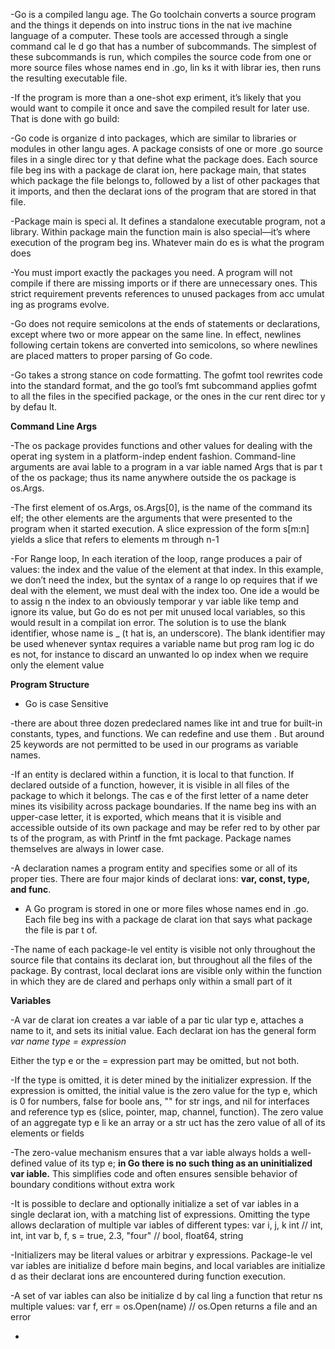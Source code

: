
-Go is a compiled langu age. The Go toolchain converts a source program and the things it 
depends on into instruc tions in the nat ive machine language of a computer. These tools are
accessed through a single command cal le d go that has a number of subcommands. The simplest
of these subcommands is run, which compiles the source code from one or more source
files whose names end in .go, lin ks it with librar ies, then runs the resulting executable file.

-If the program is more than a one-shot exp eriment, it’s likely that you would want to compile
it once and save the compiled result for later use. That is done with go build:

-Go code is organize d into packages, which are similar
to libraries or modules in other langu ages. A package consists of one or more .go source files
in a single direc tor y that define what the package does. Each source file beg ins with a package
de clarat ion, here package main, that states which package the file belongs to, followed by a list
of other packages that it imports, and then the declarat ions of the program that are stored in
that file.

-Package main is speci al. It defines a standalone executable program, not a library. Within
package main the function main is also special—it’s where execution of the program beg ins.
Whatever main do es is what the program does

-You must import exactly the packages you need. A program will not compile if there are
missing imports or if there are unnecessary ones. This strict requirement prevents references
to unused packages from acc umulat ing as programs evolve.

-Go does not require semicolons at the ends of statements or declarations, except where two or
more appear on the same line. In effect, newlines following certain tokens are converted into
semicolons, so where newlines are placed matters to proper parsing of Go code.

-Go takes a strong stance on code formatting. The gofmt tool rewrites code into the standard
format, and the go tool’s fmt subcommand applies gofmt to all the files in the specified package,
or the ones in the cur rent direc tor y by defau lt.

**Command Line Args**

-The os package provides functions and other values for dealing with the operat ing system in a
platform-indep endent fashion. Command-line arguments are avai lable to a program in a
var iable named Args that is par t of the os package; thus its name anywhere outside the os
package is os.Args.

-The first element of os.Args, os.Args[0], is the name of the command its elf; the other elements
are the arguments that were presented to the program when it started execution. A
slice expression of the form s[m:n] yields a slice that refers to elements m through n-1

-For Range loop, In each iteration of the loop, range produces a pair of values: the index and the value of the
element at that index. In this example, we don’t need the index, but the syntax of a range lo op
requires that if we deal with the element, we must deal with the index too. One ide a would be
to assig n the index to an obviously temporar y var iable like temp and ignore its value, but Go
do es not per mit unused local variables, so this would result in a compilat ion error.
The solution is to use the blank identifier, whose name is _ (t hat is, an underscore). The blank
identifier may be used whenever syntax requires a variable name but prog ram log ic do es not,
for instance to discard an unwanted lo op index when we require only the element value


**Program Structure**
- Go is case Sensitive

-there are about three dozen predeclared names like int and true for built-in constants,
types, and functions. We can redefine and use them . But around 25 keywords are not permitted to be used in our programs as variable names.

-If an entity is declared within a function, it is local to that function. If declared outside of a
function, however, it is visible in all files of the package to which it belongs. The cas e of the
first letter of a name deter mines its visibility across package boundaries. If the name beg ins
with an upper-case letter, it is exported, which means that it is visible and accessible outside of
its own package and may be refer red to by other par ts of the program, as with Printf in the
fmt package. Package names themselves are always in lower case.

-A declaration names a program entity and specifies some or all of its proper ties. There are
four major kinds of declarat ions: **var, const, type, and func**.

- A Go program is stored in one or more files whose names end in .go. Each file beg ins with a
package de clarat ion that says what package the file is par t of.

-The name of each package-le vel entity is visible not only
throughout the source file that contains its declarat ion, but throughout all the files of the package.
By contrast, local declarat ions are visible only within the function in which they are
de clared and perhaps only within a small part of it


**Variables** 

-A var de clarat ion creates a var iable of a par tic ular typ e, attaches a name to it, and sets its initial
value. Each declarat ion has the general form
_var name type = expression_

Either the typ e or the = expression part may be omitted, but not both.

-If the type is omitted, it is deter mined by the initializer expression. If the expression is omitted, the initial value is the zero value for the typ e, which is 0 for numbers, false for boole ans, "" for str ings, and nil
for interfaces and reference typ es (slice, pointer, map, channel, function). The zero value of an
aggregate typ e li ke an array or a str uct has the zero value of all of its elements or fields

-The zero-value mechanism ensures that a var iable always holds a well-defined value of its typ e;
**in Go there is no such thing as an uninitialized var iable.** This simplifies code and often
ensures sensible behavior of boundary conditions without extra work

-It is possible to declare and optionally initialize a set of var iables in a single declarat ion, with a
matching list of expressions. Omitting the type allows declaration of multiple var iables of different
types:
var i, j, k int // int, int, int
var b, f, s = true, 2.3, "four" // bool, float64, string

-Initializers may be literal values or arbitrar y expressions. Package-le vel var iables are initialize
d before main begins, and local variables are initialize d as their declarat ions are
encountered during function execution.

-A set of var iables can also be initialize d by cal ling a function that retur ns multiple values:
	var f, err = os.Open(name) // os.Open returns a file and an error
    
-




